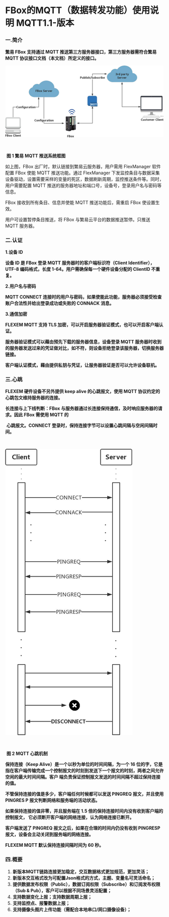 # **FBox的MQTT（数据转发功能）使用说明 MQTT1.1-版本**



### 一.简介

**繁易 FBox 支持通过 MQTT 推送第三方服务器接口，第三方服务器需符合繁易 MQTT 协议接口文档（本文档）所定义的接口。**

![MQTT新版（数据转发）操作配置](images\tupian1.png)

​                                                                                    

​                                                                                            **图 1  繁易 MQTT 推送系统框图**



如上图，FBox 出厂时，默认链接到繁易云服务器，用户需用 FlexManager 软件配置 FBox 使能 MQTT 推送功能。通过 FlexManager 下发监控条目与数据采集设备驱动，设置需要采样的变量的死区，数据刷新周期，监控推送条件等。同时，用户需要配置 MQTT 推送的服务器地址和端口号，设备号，登录用户名与密码等信息。

 

FBox 接收到所有条目、信息并使能 MQTT 推送功能后，需重启 FBox 使设置生效。

用户可设置暂停条目推送，将 FBox 与繁易云平台的数据推送暂停。只推送 MQTT 服务器。

 

### 二.认证

**1.设备 ID**

**设备 ID 是 FBox 登录 MQTT 服务器时的客户端标识符（Client Identifier），UTF-8 编码格式，长度 1-64。用户需确保每一个硬件设备分配的 ClientID 不重复。**

**2.用户名与密码**

**MQTT CONNECT 连接时的用户与密码，如果使能此功能，服务器必须接受检查账户合法性并给出登录成功或失败的 CONNACK 消息。**

**3.通信加密**

**FLEXEM MQTT 支持 TLS 加密，可以开启服务器验证模式，也可以开启客户端认证。**

**服务器验证模式可以藉由预先下载的服务器信息，设备登录 MQTT 服务器时收到的服务器发送过来的凭证做对比，如不符，则设备拒绝登录该服务器，切换服务器链接。**

**客户端认证模式，藉由提供私钥与凭证，让服务器验证是否可以允许设备联机。**



### 三.心跳

**FLEXEM 硬件设备不另外提供 keep alive 的心跳报文，使用 MQTT 协议约定的心跳包文维持服务器的连接。**

**长连接与上下线判断：FBox 与服务器通过长连接保持通信，及时响应服务器的请求。因此 FBox 需使用 MQTT 的** 

​                                     **心跳报文。CONNECT 登录时，保持连接字节可以设置心跳间隔与空闲间隔时间。**

​                                                                





![MQTT新版（数据转发）操作配置](images\tupian2.png)

​                                        

​                                                                                                           **图 2   MQTT 心跳机制**



**保持连接（Keep Alive）是一个以秒为单位的时间间隔，为一个 16 位的字，它是指在客户端传输完成一个控制报文的时刻到发送下一个报文的时刻，两者之间允许空闲的最大时间间隔。客户  端负责保证控制报文发送的时间间隔不超过保持连接的值。**

**不管保持连接的值是多少，客户端任何时候都可以发送 PINGREQ 报文，并且使用 PINGRES P 报文判断网络和服务端的活动状态。**

**如果保持连接的值非零，并且服务端在 1.5 倍的保持连接时间内没有收到客户端的控制报文， 它必须断开客户端的网络连接，认为网络连接已断开。**

**客户端发送了 PINGREQ 报文之后，如果在合理的时间内仍没有收到 PINGRESP 报文，设备会主动关闭到服务端的网络连接。**

**FLEXEM MQTT 默认保持连接间隔时间为 60 秒。**



### 四.概要

1. **新版本MQTT链路连接更加稳定，交互数据格式更加规范，更加灵活；**
2. **新版本交互格式改为可配置Json格式的方式，主题、变量名可灵活命名；**
3. **提供数据发布权限（Public），数据订阅权限（Subscribe）和订阅发布权限（Sub & Pub），客户可以根据不同场景灵活配置；**
4. **支持数据变化上报；支持数据周期上报；**
5.  **支持监控点、报警数据上报；**
6.  **支持摄像头图片上传功能（需配合本地串口/网口摄像设备）；**

